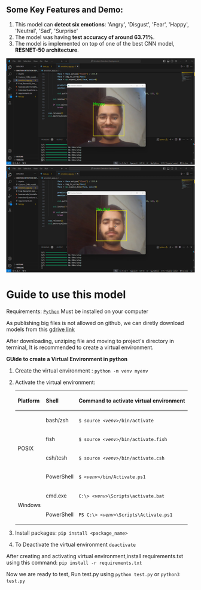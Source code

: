 ## Some Key Features and Demo:
1. This model can **detect six emotions**: 'Angry', 'Disgust', 'Fear', 'Happy', 'Neutral', 'Sad', 'Surprise'
2. The model was having **test accuracy of around 63.71%**.
3. The model is implemented on top of one of the best CNN model, **RESNET-50 architecture**.

![alt text](assets/img1.png)
![alt text](assets/img2.png)

# Guide to use this model
Requirements: <a href="https://www.python.org/downloads/"> `Python`</a>  Must be installed on your computer

As publishing big files is not allowed on github, we can diretly download models from this <a href="https://drive.google.com/file/d/116vQNP6Poh0VRbAmmjU2dbaL1rUGt_Wt/view?usp=sharing">gdrive link</a>

After downloading, unziping file and moving to project's directory in terminal, It is recommended to create a virtual environment.

**GUide to create a Virtual Environment in python**  
1. Create the virtual environment : `python -m venv myenv `      
2. Activate the virtual environment:
    <div class="responsive-table__container"><table class="docutils align-default">
    <thead>
    <tr class="row-odd"><th class="head"><p>Platform</p></th>
    <th class="head"><p>Shell</p></th>
    <th class="head"><p>Command to activate virtual environment</p></th>
    </tr>
    </thead>
    <tbody>
    <tr class="row-even"><td rowspan="4"><p>POSIX</p></td>
    <td><p>bash/zsh</p></td>
    <td><p><code class="samp docutils literal notranslate"><span class="pre">$</span> <span class="pre">source</span> <em><span class="pre">&lt;venv&gt;</span></em><span class="pre">/bin/activate</span></code></p></td>
    </tr>
    <tr class="row-odd"><td><p>fish</p></td>
    <td><p><code class="samp docutils literal notranslate"><span class="pre">$</span> <span class="pre">source</span> <em><span class="pre">&lt;venv&gt;</span></em><span class="pre">/bin/activate.fish</span></code></p></td>
    </tr>
    <tr class="row-even"><td><p>csh/tcsh</p></td>
    <td><p><code class="samp docutils literal notranslate"><span class="pre">$</span> <span class="pre">source</span> <em><span class="pre">&lt;venv&gt;</span></em><span class="pre">/bin/activate.csh</span></code></p></td>
    </tr>
    <tr class="row-odd"><td><p>PowerShell</p></td>
    <td><p><code class="samp docutils literal notranslate"><span class="pre">$</span> <em><span class="pre">&lt;venv&gt;</span></em><span class="pre">/bin/Activate.ps1</span></code></p></td>
    </tr>
    <tr class="row-even"><td rowspan="2"><p>Windows</p></td>
    <td><p>cmd.exe</p></td>
    <td><p><code class="samp docutils literal notranslate"><span class="pre">C:\&gt;</span> <em><span class="pre">&lt;venv&gt;</span></em><span class="pre">\Scripts\activate.bat</span></code></p></td>
    </tr>
    <tr class="row-odd"><td><p>PowerShell</p></td>
    <td><p><code class="samp docutils literal notranslate"><span class="pre">PS</span> <span class="pre">C:\&gt;</span> <em><span class="pre">&lt;venv&gt;</span></em><span class="pre">\Scripts\Activate.ps1</span></code></p></td>
    </tr>
    </tbody>
    </table></div>
3.  Install packages: `pip install <package_name>`    

4. To Deactivate the virtual environment  `deactivate`           
     
After creating and activating virtual environment,install requirements.txt using this command: `pip install -r requirements.txt`

Now we are ready to test,
Run test.py using `python test.py` or `python3 test.py`

